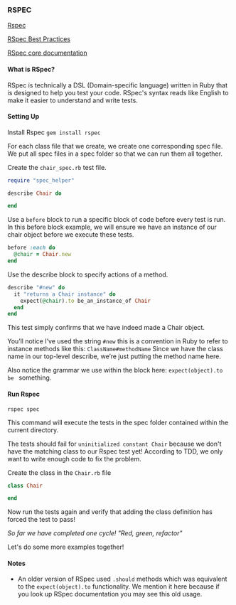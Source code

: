 ### RSPEC
[Rspec](rspec.info)

[RSpec Best Practices](http://betterspecs.org/)

[RSpec core documentation](http://rspec.info/documentation/3.2/rspec-core/)

#### What is RSpec?
RSpec is technically a DSL (Domain-specific language) written in Ruby that is designed to help you test your code. RSpec's syntax reads like English to make it easier to understand and write tests.

#### Setting Up
Install Rspec
``` gem install rspec ```

For each class file that we create, we create one corresponding spec file. We put all spec files in a spec folder so that we can run them all together.

Create the ```chair_spec.rb``` test file.
```ruby
require "spec_helper"

describe Chair do

end
```

Use a ```before``` block to run a specific block of code before every test is run. In this before block example, we will ensure we have an instance of our chair object before we execute these tests.

```ruby
before :each do
  @chair = Chair.new
end
```

Use the describe block to specify actions of a method.
```ruby
describe "#new" do
  it "returns a Chair instance" do
    expect(@chair).to be_an_instance_of Chair
  end
end
```
This test simply confirms that we have indeed made a Chair object.

You’ll notice I’ve used the string ```#new``` this is a convention in Ruby to refer to instance methods like this: ```ClassName#methodName``` Since we have the class name in our top-level describe, we’re just putting the method name here.

Also notice the grammar we use within the block here: ```expect(object).to be ``` something.

#### Run Rspec
```
rspec spec
```
This command will execute the tests in the spec folder contained within the current directory.

The tests should fail for ```uninitialized constant Chair``` because we don't have the matching class to our Rspec test yet! According to TDD, we only want to write enough code to fix the problem.

Create the class in the ```Chair.rb``` file
```ruby
class Chair

end
```

Now run the tests again and verify that adding the class definition has forced the test to pass!

_So far we have completed one cycle! "Red, green, refactor"_

Let's do some more examples together!

#### Notes
- An older version of RSpec used ```.should``` methods which was equivalent to the ```expect(object).to``` functionality. We mention it here because if you look up RSpec documentation you may see this old usage.
